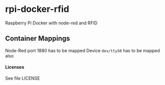 # rpi-docker-rfid
Raspberry Pi Docker with node-red and RFID

## Container Mappings
Node-Red port 1880 has to be mapped 
Device `dev/ttyS0` has to be mapped also

#### Licenses
See file LICENSE
